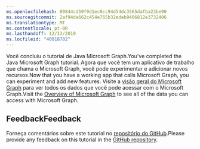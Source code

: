 ```yaml
---
ms.openlocfilehash: 09844cd59f0d1ec0cc94d54dc3565dafba23be90
ms.sourcegitcommit: 2af94da662c454e765b32edeb9406812e3732406
ms.translationtype: MT
ms.contentlocale: pt-BR
ms.lasthandoff: 12/13/2019
ms.locfileid: "40018782"
---
```

<!-- markdownlint-disable MD002 MD041 -->

<span data-ttu-id="56ea5-101">Você concluiu o tutorial de Java Microsoft Graph.</span><span class="sxs-lookup"><span data-stu-id="56ea5-101">You've completed the Java Microsoft Graph tutorial.</span></span> <span data-ttu-id="56ea5-102">Agora que você tem um aplicativo de trabalho que chama o Microsoft Graph, você pode experimentar e adicionar novos recursos.</span><span class="sxs-lookup"><span data-stu-id="56ea5-102">Now that you have a working app that calls Microsoft Graph, you can experiment and add new features.</span></span> <span data-ttu-id="56ea5-103">Visite a [visão geral do Microsoft Graph](/graph/overview) para ver todos os dados que você pode acessar com o Microsoft Graph.</span><span class="sxs-lookup"><span data-stu-id="56ea5-103">Visit the [Overview of Microsoft Graph](/graph/overview) to see all of the data you can access with Microsoft Graph.</span></span>

## <a name="feedback"></a><span data-ttu-id="56ea5-104">Feedback</span><span class="sxs-lookup"><span data-stu-id="56ea5-104">Feedback</span></span>

<span data-ttu-id="56ea5-105">Forneça comentários sobre este tutorial no [repositório do GitHub](https://github.com/microsoftgraph/msgraph-training-java).</span><span class="sxs-lookup"><span data-stu-id="56ea5-105">Please provide any feedback on this tutorial in the [GitHub repository](https://github.com/microsoftgraph/msgraph-training-java).</span></span>
